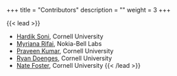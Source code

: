 +++
title = "Contributors"
description = ""
weight = 3
+++

{{< lead >}}
- [Hardik Soni](https://hksoni.github.io), Cornell University
- [Myriana Rifai](https://sites.google.com/site/myrianarifaiinfo/), Nokia-Bell Labs
- [Praveen Kumar](https://www.cs.cornell.edu/~praveenk/), Cornell University
- [Ryan Doenges](http://ryandoeng.es/), Cornell University
- [Nate Foster](https://www.cs.cornell.edu/~jnfoster/), Cornell University
{{< /lead >}}


